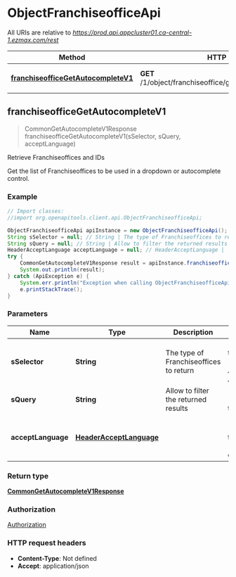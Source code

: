 # ObjectFranchiseofficeApi

All URIs are relative to *https://prod.api.appcluster01.ca-central-1.ezmax.com/rest*

Method | HTTP request | Description
------------- | ------------- | -------------
[**franchiseofficeGetAutocompleteV1**](ObjectFranchiseofficeApi.md#franchiseofficeGetAutocompleteV1) | **GET** /1/object/franchiseoffice/getAutocomplete/{sSelector} | Retrieve Franchiseoffices and IDs



## franchiseofficeGetAutocompleteV1

> CommonGetAutocompleteV1Response franchiseofficeGetAutocompleteV1(sSelector, sQuery, acceptLanguage)

Retrieve Franchiseoffices and IDs

Get the list of Franchiseoffices to be used in a dropdown or autocomplete control.

### Example

```java
// Import classes:
//import org.openapitools.client.api.ObjectFranchiseofficeApi;

ObjectFranchiseofficeApi apiInstance = new ObjectFranchiseofficeApi();
String sSelector = null; // String | The type of Franchiseoffices to return
String sQuery = null; // String | Allow to filter the returned results
HeaderAcceptLanguage acceptLanguage = null; // HeaderAcceptLanguage | 
try {
    CommonGetAutocompleteV1Response result = apiInstance.franchiseofficeGetAutocompleteV1(sSelector, sQuery, acceptLanguage);
    System.out.println(result);
} catch (ApiException e) {
    System.err.println("Exception when calling ObjectFranchiseofficeApi#franchiseofficeGetAutocompleteV1");
    e.printStackTrace();
}
```

### Parameters


Name | Type | Description  | Notes
------------- | ------------- | ------------- | -------------
 **sSelector** | **String**| The type of Franchiseoffices to return | [default to null] [enum: Active, All]
 **sQuery** | **String**| Allow to filter the returned results | [optional] [default to null]
 **acceptLanguage** | [**HeaderAcceptLanguage**](.md)|  | [optional] [default to null] [enum: *, en, fr]

### Return type

[**CommonGetAutocompleteV1Response**](CommonGetAutocompleteV1Response.md)

### Authorization

[Authorization](../README.md#Authorization)

### HTTP request headers

- **Content-Type**: Not defined
- **Accept**: application/json

